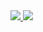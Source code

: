 <a href="https://github.com/ShadowsS01" style="align: center;">
  <img src="https://github-readme-stats.vercel.app/api?username=ShadowsS01&theme=midnight-purple&show_icons=true&count_private=true" />
  <img src = "https://github-readme-stats.vercel.app/api/top-langs/?username=ShadowsS01&theme=midnight-purple&layout=compact&count_private=true&langs_count=5">
</a>

